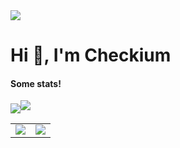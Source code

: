 <img src="https://komarev.com/ghpvc/?username=fuwwy"/>
<h1>Hi 👋, I'm Checkium</h1>


#### Some stats!

<table>
<tr>
    <img align="center" src="https://github-profile-trophy.vercel.app/?username=fuwwy&theme=dracula&margin-w=15&margin-h=15&column=7&v=2" />
  </tr>
   
  <tr>
    <td align="center" style="padding=0;width=50%;">
      <img align="center" style="padding=0;" src="https://github-readme-stats.vercel.app/api/?username=fuwwy&show_icons=true&title_color=4F8CC9&text_color=9f9f9f&bg_color=00000000&hide_border=true&icon_color=4F8CC9&hide_title=true&count_private=true" />
    </td>
    <td align="center" style="padding=0;width=50%;">
      <img align="center" style="padding=0;" src="https://github-readme-stats.vercel.app/api/wakatime/?username=Checkium&show_icons=true&title_color=4F8CC9&text_color=9f9f9f&bg_color=00000000&hide_border=true&icon_color=4F8CC9&count_private=true" />
    </td>
  </tr>
  <tr>
        <a src="https://discord.com/users/96609345684406272"><img src="https://lanyard-profile-readme.vercel.app/api/96609345684406272"/></a>
  </tr>
</table>
